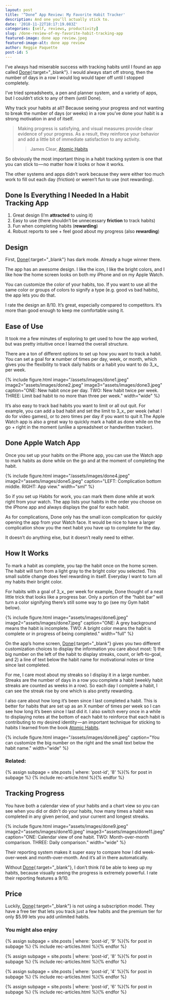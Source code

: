 ```yaml
---
layout: post
title: '“Done” App Review: My Favorite Habit Tracker'
description: And one you’ll actually stick to.
date: '2018-11-22T18:17:19.083Z'
categories: [self, reviews, productivity]
slug: /done-review-of-my-favorite-habit-tracking-app
featured-image: done app review.jpeg
featured-image-alt: done app review
author: Reggie Paquette
post-id: 5
---
```


I’ve always had miserable success with tracking habits until I found an app called [Done](https://itunes.apple.com/us/app/done-a-simple-habit-tracker/id1103961876?mt=8){:target="_blank"}. I would always start off strong, then the number of days in a row I would log would taper off until I stopped completely.

I’ve tried spreadsheets, a pen and planner system, and a variety of apps, but I couldn’t stick to any of them (until Done).

Why track your habits at all? Because seeing your progress and not wanting to break the number of days (or weeks) in a row you’ve done your habit is a strong motivation in and of itself.

> Making progress is satisfying, and visual measures provide clear evidence of your progress. As a result, they reinforce your behavior and add a little bit of immediate satisfaction to any activity.
>
> > James Clear, [Atomic Habits](/atomic-habits-review-notes-lessons)

So obviously the most important thing in a habit tracking system is one that you can stick to — no matter how it looks or how it works.

The other systems and apps didn’t work because they were either too much work to fill out each day (friction) or weren’t fun to use (not rewarding).

## Done Is Everything I Needed In a Habit Tracking App

1.  Great design (I’m **attracted** to using it)
2.  Easy to use (there shouldn’t be unnecessary **friction** to track habits)
3.  Fun when completing habits (**rewarding**)
4.  Robust reports to see + feel good about my progress (also **rewarding**)

## Design

First, [Done](https://itunes.apple.com/us/app/done-a-simple-habit-tracker/id1103961876?mt=8){:target="_blank"} has dark mode. Already a huge winner there.

The app has an awesome design. I like the icon, I like the bright colors, and I like how the home screen looks on both my iPhone and on my Apple Watch.

You can customize the color of your habits, too. If you want to use all the same color or groups of colors to signify a type (e.g. good vs bad habits), the app lets you do that.

I rate the design an 8/10. It’s great, especially compared to competitors. It’s more than good enough to keep me comfortable using it.

## Ease of Use

It took me a few minutes of exploring to get used to how the app worked, but was pretty intuitive once I learned the overall structure.

There are a ton of different options to set up how you want to track a habit. You can set a goal for **x** number of times per day, week, or month, which gives you the flexibility to track daily habits or a habit you want to do 3_x_ per week.

{% include figure.html image="/assets/images/done1.jpeg" image2="assets/images/done2.jpeg" image3="assets/images/done3.jpeg" caption="ONE: New habit once per day. TWO: New habit twice per week. THREE: Limit bad habit to no more than three per week." width="wide" %}

It’s also easy to track bad habits you want to limit or all out quit. For example, you can add a bad habit and set the limit to 3_x_ per week (what I do for video games), or to zero times per day if you want to quit it.The Apple Watch app is also a great way to quickly mark a habit as done while on the go + right in the moment (unlike a spreadsheet or handwritten tracker).

## Done Apple Watch App

Once you set up your habits on the iPhone app, you can use the Watch app to mark habits as done while on the go and at the moment of completing the habit.

{% include figure.html image="/assets/images/done4.jpeg" image2="assets/images/done5.jpeg" caption="LEFT: Complication bottom middle. RIGHT: App view." width="sml" %}

So if you set up Habits for work, you can mark them done while at work right from your watch. The app lists your habits in the order you choose on the iPhone app and always displays the goal for each habit.

As for complications, Done only has the small icon complication for quickly opening the app from your Watch face. It would be nice to have a larger complication show you the next habit you have up to complete for the day.

It doesn’t do anything else, but it doesn’t really need to either.

## How It Works

To mark a habit as complete, you tap the habit once on the home screen. The habit will turn from a light gray to the bright color you selected. This small subtle change does feel rewarding in itself. Everyday I want to turn all my habits their bright color.

For habits with a goal of 3_x_ per week for example, Done thought of a neat little trick that looks like a progress bar. Only a portion of the “habit bar” will turn a color signifying there’s still some way to go (see my Gym habit below).

{% include figure.html image="assets/images/done6.jpeg" image2="assets/images/done7.jpeg" caption="ONE: A grey background means the habit is incomplete. TWO: A bright color means the habit is complete or in progress of being completed." width="full" %}

On the app’s home screen, [Done](https://itunes.apple.com/us/app/done-a-simple-habit-tracker/id1103961876?mt=8){:target="_blank"} gives you two different customization choices to display the information you care about most: 1) the big number on the left of the habit to display streaks, count, or left-to-goal, and 2) a line of text below the habit name for motivational notes or time since last completed.

For me, I care most about my streaks so I display it in a large number. Streaks are the number of days in a row you complete a habit (weekly habit streaks are counted as weeks in a row). So each day I complete a habit, I can see the streak rise by one which is also pretty rewarding.

I also care about how long it’s been since I last completed a habit. This is better for habits that are set up as an X number of times per week so I can see how long it’s been since I last did it. I also switch every once in a while to displaying notes at the bottom of each habit to reinforce that each habit is contributing to my desired identity — an important technique for sticking to habits I learned from the book [Atomic Habits](/atomic-habits-review-notes-lessons).

{% include figure.html image="/assets/images/done8.jpeg" caption="You can customize the big number on the right and the small text below the habit name." width="wide" %}

### Related:

{% assign subpage = site.posts | where: 'post-id', '8' %}{% for post in subpage %} {% include rec-article.html %}{% endfor %}

## Tracking Progress

You have both a calendar view of your habits and a chart view so you can see when you did or didn’t do your habits, how many times a habit was completed in any given period, and your current and longest streaks.

{% include figure.html image="assets/images/done9.jpeg" image2="assets/images/done10.jpeg" image3="assets/images/done11.jpeg" caption="ONE: Calendar view of one habit. TWO: Month-over-month comparison. THREE: Daily comparison." width="wide" %}



Their reporting system makes it super easy to compare how I did week-over-week and month-over-month. And it’s all in there automatically.

Without [Done](https://itunes.apple.com/us/app/done-a-simple-habit-tracker/id1103961876?mt=8){:target="_blank"}, I don’t think I’d be able to keep up my habits, because visually seeing the progress is extremely powerful. I rate their reporting features a 9/10.

## Price

Luckily, [Done](https://itunes.apple.com/us/app/done-a-simple-habit-tracker/id1103961876?mt=8){:target="_blank"} is not using a subscription model. They have a free tier that lets you track just a few habits and the premium tier for only $5.99 lets you add unlimited habits.

### You might also enjoy

{% assign subpage = site.posts | where: 'post-id', '9' %}{% for post in subpage %} {% include rec-articles.html %}{% endfor %}

{% assign subpage = site.posts | where: 'post-id', '8' %}{% for post in subpage %} {% include rec-articles.html %}{% endfor %}

{% assign subpage = site.posts | where: 'post-id', '4' %}{% for post in subpage %} {% include rec-articles.html %}{% endfor %}

{% assign subpage = site.posts | where: 'post-id', '6' %}{% for post in subpage %} {% include rec-articles.html %}{% endfor %}
